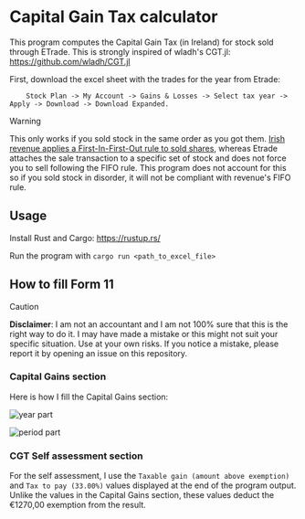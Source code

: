 Capital Gain Tax calculator
===========================

This program computes the Capital Gain Tax (in Ireland) for stock sold through ETrade.
This is strongly inspired of wladh's CGT.jl: https://github.com/wladh/CGT.jl

First, download the excel sheet with the trades for the year from Etrade:

        Stock Plan -> My Account -> Gains & Losses -> Select tax year -> Apply -> Download -> Download Expanded.

> [!WARNING]
> This only works if you sold stock in the same order as you got them. [Irish revenue applies a First-In-First-Out
rule to sold shares](https://www.revenue.ie/en/gains-gifts-and-inheritance/transfering-an-asset/selling-or-disposing-of-shares.aspx),
whereas Etrade attaches the sale transaction to a specific set of stock and does not force
you to sell following the FIFO rule. This program does not account for this so if you sold stock in disorder, it
will not be compliant with revenue's FIFO rule.

Usage
-----

Install Rust and Cargo: https://rustup.rs/

Run the program with `cargo run <path_to_excel_file>`

How to fill Form 11
-------------------

> [!CAUTION]
> **Disclaimer**: I am not an accountant and I am not 100% sure that this is the right way to do it. I may have made a mistake
or this might not suit your specific situation. Use at your own risks. If you notice a mistake, please report it by
opening an issue on this repository.

### Capital Gains section

Here is how I fill the Capital Gains section:

![year part](https://github.com/user-attachments/assets/b44599bc-26c2-4cb7-b0ed-fc2d5a009d07)

![period part](https://github.com/user-attachments/assets/f61afe71-9795-426a-a213-b6c1cac9a400)

### CGT Self assessment section

For the self assessment, I use the `Taxable gain (amount above exemption)` and `Tax to pay (33.00%)` values
displayed at the end of the program output. Unlike the values in the Capital Gains section, these values
deduct the €1270,00 exemption from the result. 
